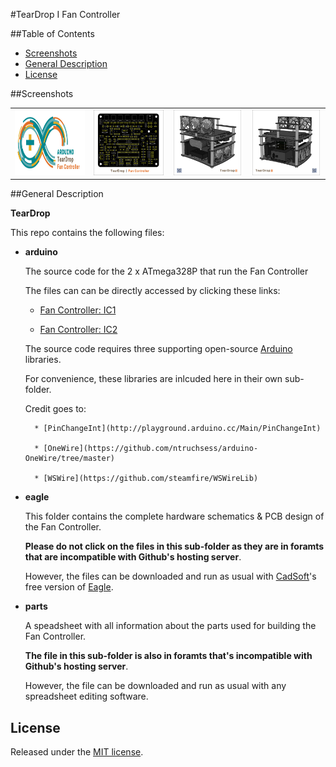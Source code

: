 #TearDrop I Fan Controller

##Table of Contents

* [Screenshots](#screenshots)
* [General Description](#general-description)
* [License](#license)


##Screenshots

<table>
	<tr>
		<td align="center" width=25% >
			<a href="https://raw.githubusercontent.com/nadavmatalon/TearDrop_Fan_Controller/master/images/TDFC_Arduino.jpg">
				<img src="images/TDFC_Arduino.jpg" height="105px" />
			</a>
		</td>
		<td align="center" width=25% >
			<a href="https://raw.githubusercontent.com/nadavmatalon/TearDrop_Fan_Controller/master/images/TDFC_PCB.jpg">
				<img src="images/TDFC_PCB.jpg" height="105px" />
			</a>
		</td>
		<td align="center" width=25% >
			<a href="https://raw.githubusercontent.com/nadavmatalon/TearDrop_Fan_Controller/master/images/TearDrop_1.jpg">
				<img src="images/TearDrop_1.jpg" height="105px" />
			</a>
		</td>
		<td align="center" width=25% >
			<a href="https://raw.githubusercontent.com/nadavmatalon/TearDrop_Fan_Controller/master/images/TearDrop_2.jpg">
				<img src="images/TearDrop_2.jpg" height="105px" />
			</a>
		</td>
	</tr>
</table>


##General Description
 
<strong>TearDrop</strong>

This repo contains the following files:

* __arduino__

    The source code for the 2 x ATmega328P that run the Fan Controller 

    The files can can be directly accessed by clicking these links:

    * [Fan Controller: IC1](arduino/TearDrop_Fan_Controller_IC1/TearDrop_Fan_Controller_IC1.ino)

    * [Fan Controller: IC2](arduino/TearDrop_Fan_Controller_IC2/TearDrop_Fan_Controller_IC2.ino)

	The source code requires three supporting open-source [Arduino](http://www.arduino.cc/) libraries.

	For convenience, these libraries are inlcuded here in their own sub-folder.

	Credit goes to:

	    * [PinChangeInt](http://playground.arduino.cc/Main/PinChangeInt)

	    * [OneWire](https://github.com/ntruchsess/arduino-OneWire/tree/master)

	    * [WSWire](https://github.com/steamfire/WSWireLib)


* __eagle__

    This folder contains the complete hardware schematics & PCB design of the Fan Controller.

    __Please do not click on the files in this sub-folder as they are in foramts that 
    are incompatible with Github's hosting server__.

    However, the files can be downloaded and run as usual with [CadSoft](http://www.cadsoftusa.com/?language=en)'s 
    free version of [Eagle](http://www.cadsoftusa.com/download-eagle/freeware/).


* __parts__

	A speadsheet with all information about the parts used for building the Fan Controller.

	__The file in this sub-folder is also in foramts that's incompatible with Github's hosting server__.

    However, the file can be downloaded and run as usual with any spreadsheet editing software.

 
##  License

<p>Released under the <a href="http://www.opensource.org/licenses/MIT">MIT license</a>.</p>

